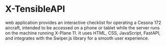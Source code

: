 # X-TensibleAPI
web application provides an interactive checklist for operating a Cessna 172 aircraft, intended to be accessed on a phone or tablet while the server runs on the machine running X-Plane 11. It uses HTML, CSS, JavaScript, FastAPI, and integrates with the Swiper.js library for a smooth user experience.
